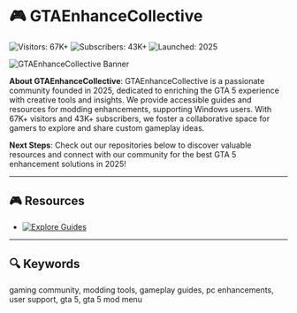 # 🎮 GTAEnhanceCollective

![Visitors: 67K+](https://img.shields.io/badge/Visitors-67K+-ff9f43) ![Subscribers: 43K+](https://img.shields.io/badge/Subscribers-43K+-6ab04c) ![Launched: 2025](https://img.shields.io/badge/Launched-2025-orange)

![GTAEnhanceCollective Banner](https://i.ytimg.com/vi/VhRfOMv53s8/maxresdefault.jpg)

**About GTAEnhanceCollective**: GTAEnhanceCollective is a passionate community founded in 2025, dedicated to enriching the GTA 5 experience with creative tools and insights. We provide accessible guides and resources for modding enhancements, supporting Windows users. With 67K+ visitors and 43K+ subscribers, we foster a collaborative space for gamers to explore and share custom gameplay ideas.

**Next Steps**: Check out our repositories below to discover valuable resources and connect with our community for the best GTA 5 enhancement solutions in 2025!

---

## 🎮 Resources

- [![Explore Guides](https://img.shields.io/badge/Explore_Guides-NOW-00cc00?style=rounded&labelColor=1a1a1a)](https://github.com/GTA5ModMenu/GTA5-ModdingVault-Mod_Menu)
 

---

## 🔍 Keywords

gaming community, modding tools, gameplay guides, pc enhancements, user support, gta 5, gta 5 mod menu 
